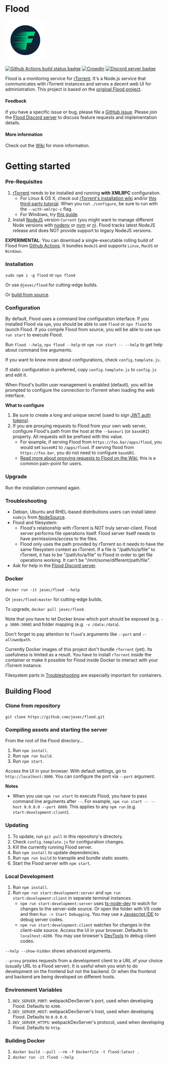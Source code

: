 # Flood

![Flood logo](flood.png)

[![Github Actions build status badge](https://github.com/jesec/flood/workflows/Build/badge.svg?branch=master&event=push)](https://github.com/jesec/flood/actions) [![Crowdin](https://badges.crowdin.net/flood/localized.svg)](https://crowdin.com/project/flood) [![Discord server badge](https://img.shields.io/discord/418267176873623553.svg?style=flat-square)](https://discord.gg/Z7yR5Uf)

Flood is a monitoring service for [rTorrent](https://github.com/rakshasa/rtorrent). It's a Node.js service that communicates with rTorrent instances and serves a decent web UI for administration. This project is based on the [original Flood project](https://github.com/Flood-UI/flood).

#### Feedback

If you have a specific issue or bug, please file a [GitHub issue](https://github.com/jesec/flood/issues). Please join the [Flood Discord server](https://discord.gg/Z7yR5Uf) to discuss feature requests and implementation details.

#### More information

Check out the [Wiki](https://github.com/jesec/flood/wiki) for more information.

# Getting started

### Pre-Requisites

1. [rTorrent](https://github.com/rakshasa/rtorrent) needs to be installed and running **with XMLRPC** configuration.
   - For Linux & OS X, check out [rTorrent's installation wiki](https://github.com/rakshasa/rtorrent/wiki/Installing#compilation-help) and/or [this third-party tutorial](https://jes.sc/kb/rTorrent+ruTorrent-Seedbox-Guide.php#Install-Dependencies). When you run `./configure`, be sure to run with the `--with-xmlrpc-c` flag.
   - For Windows, try [this guide](https://rtwi.jmk.hu/wiki/rTorrentOnWindows).
1. Install [NodeJS](https://nodejs.org/) version `Current` (you might want to manage different Node versions with [nodenv](https://github.com/nodenv/nodenv) or [nvm](https://github.com/creationix/nvm) or [n](https://github.com/tj/n)). Flood tracks latest NodeJS release and does NOT provide support to legacy NodeJS versions.

**EXPERIMENTAL**: You can download a single-executable rolling build of Flood from [Github Actions](https://github.com/jesec/flood/actions?query=workflow%3A%22Publish+rolling+build%22). It bundles `NodeJS` and supports `Linux`, `MacOS` or `Windows`.

### Installation

`sudo npm i -g flood` or `npx flood`

Or use `@jesec/flood` for cutting-edge builds.

Or [build from source](https://github.com/jesec/flood#Building-Flood).

### Configuration

By default, Flood uses a command line configuration interface. If you installed Flood via `npm`, you should be able to use `flood` or `npx flood` to launch Flood. If you compile Flood from source, you will be able to use `npm run start` to execute Flood.

Run `flood --help`, `npx flood --help` or `npm run start -- --help` to get help about command line arguments.

If you want to know more about configurations, check `config.template.js`.

If static configuration is preferred, copy `config.template.js` to `config.js` and edit it.

When Flood's builtin user management is enabled (default), you will be prompted to configure the connection to rTorrent when loading the web interface.

**What to configure**

1. Be sure to create a long and unique secret (used to sign [JWT auth tokens](https://github.com/auth0/node-jsonwebtoken)).
1. If you are proxying requests to Flood from your own web server, configure Flood's path from the host at the `--baseuri` (or `baseURI`) property. All requests will be prefixed with this value.
   - For example, if serving Flood from `https://foo.bar/apps/flood`, you would set `baseURI` to `/apps/flood`. If serving flood from `https://foo.bar`, you do not need to configure `baseURI`.
   - [Read more about proxying requests to Flood on the Wiki](https://github.com/jesec/flood/wiki), this is a common pain-point for users.

### Upgrade

Run the installation command again.

### Troubleshooting

- Debian, Ubuntu and RHEL-based distributions users can install latest `nodejs` from [NodeSource](https://github.com/nodesource/distributions).
- Flood and filesystem:
   - Flood's relationship with rTorrent is NOT truly server-client. Flood server performs file operations itself. Flood server itself needs to have permissions/access to the files.
   - Flood only uses the path provided by rTorrent so it needs to have the same filesystem context as rTorrent. If a file is "/path/to/a/file" to rTorrent, it has to be "/path/to/a/file" to Flood in order to get file operations working. It can't be "/mnt/some/different/path/file".
- Ask for help in the [Flood Discord server](https://discord.gg/Z7yR5Uf).

### Docker

`docker run -it jesec/flood --help`

Or `jesec/flood:master` for cutting-edge builds.

To upgrade, `docker pull jesec/flood`.

Note that you have to let Docker know which port should be exposed (e.g. `-p 3000:3000`) and folder mapping (e.g. `-v /data:/data`).

Don't forget to pay attention to `flood`'s arguments like `--port` and `--allowedpath`.

Currently Docker images of this project don't bundle `rTorrent` (yet). Its usefulness is limited as a result. You have to install `rTorrent` inside the container or make it possible for Flood inside Docker to interact with your rTorrent instance.

Filesystem parts in [Troubleshooting](https://github.com/jesec/flood#troubleshooting) are especially important for containers.

## Building Flood

### Clone from repository

`git clone https://github.com/jesec/flood.git`

### Compiling assets and starting the server

From the root of the Flood directory...

1. Run `npm install`.
1. Run `npm run build`.
1. Run `npm start`.

Access the UI in your browser. With default settings, go to `http://localhost:3000`. You can configure the port via `--port` argument.

**Notes**

- When you use `npm run start` to execute Flood, you have to pass command line arguments after `--`. For example, `npm run start -- --host 0.0.0.0 --port 8080`. This applies to any `npm run` (e.g. `start:development:client`).

### Updating

1. To update, run `git pull` in this repository's directory.
1. Check `config.template.js` for configuration changes.
1. Kill the currently running Flood server.
1. Run `npm install` to update dependencies.
1. Run `npm run build` to transpile and bundle static assets.
1. Start the Flood server with `npm start`.

### Local Development

1. Run `npm install`.
1. Run `npm run start:development:server` and `npm run start:development:client` in separate terminal instances.
   - `npm run start:development:server` uses [ts-node-dev](https://www.npmjs.com/package/ts-node-dev) to watch for changes to the server-side source. Or open the folder with VS code and then `Run -> Start Debugging`. You may use a [Javascript IDE](https://code.visualstudio.com/) to debug server codes.
   - `npm run start:development:client` watches for changes in the client-side source. Access the UI in your browser. Defaults to `localhost:4200`. You may use browser's [DevTools](https://developers.google.com/web/tools/chrome-devtools) to debug client codes.

`--help --show-hidden` shows advanced arguments.

`--proxy` proxies requests from a development client to a URL of your choice (usually URL to a Flood server). It is useful when you wish to do development on the frontend but not the backend. Or when the frontend and backend are being developed on different hosts.

### Environment Variables

1. `DEV_SERVER_PORT`: webpackDevServer's port, used when developing Flood. Defaults to `4200`.
1. `DEV_SERVER_HOST`: webpackDevServer's host, used when developing Flood. Defaults to `0.0.0.0`.
1. `DEV_SERVER_HTTPS`: webpackDevServer's protocol, used when developing Flood. Defaults to `http`.

### Building Docker

1. `docker build --pull --rm -f Dockerfile -t flood:latest .`
1. `docker run -it flood --help`
